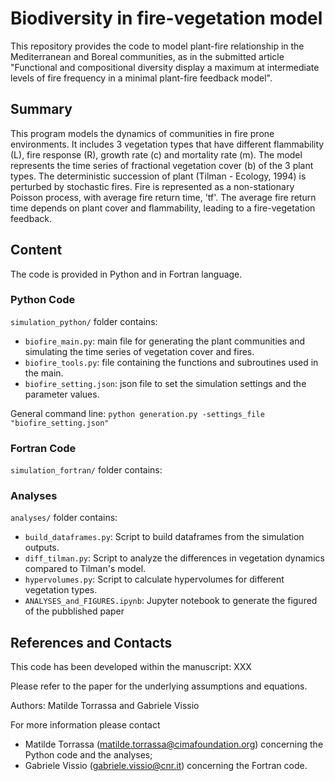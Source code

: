 # Biodiversity in fire-vegetation model

This repository provides the code to model plant-fire relationship in the Mediterranean and Boreal communities, as in the submitted article "Functional and compositional diversity display a maximum at intermediate levels of fire frequency in a minimal plant-fire feedback model".

## Summary
This program models the dynamics of communities in fire prone environments. It includes 3 vegetation types that have different flammability (L), fire response (R), growth rate (c) and mortality rate (m). The model represents the time series of fractional vegetation cover (b) of the 3 plant types. The deterministic succession of plant (Tilman - Ecology, 1994) is perturbed by stochastic fires. Fire is represented as a non-stationary Poisson process, with average fire return time, 'tf'. The average fire return time depends on plant cover and flammability, leading to a fire-vegetation feedback.

## Content

The code is provided in Python and in Fortran language.

### Python Code

```simulation_python/``` folder contains:

- ```biofire_main.py```: main file for generating the plant communities and simulating the time series of vegetation cover and fires.
- ```biofire_tools.py```: file containing the functions and subroutines used in the main.
- ```biofire_setting.json```: json file to set the simulation settings and the parameter values.

General command line:
```python generation.py -settings_file "biofire_setting.json"```

### Fortran Code

```simulation_fortran/``` folder contains:

### Analyses

```analyses/``` folder contains:

- `build_dataframes.py`: Script to build dataframes from the simulation outputs.
- `diff_tilman.py`: Script to analyze the differences in vegetation dynamics compared to Tilman's model.
- `hypervolumes.py`: Script to calculate hypervolumes for different vegetation types.
- `ANALYSES_and_FIGURES.ipynb`: Jupyter notebook to generate the figured of the pubblished paper

## References and Contacts
This code has been developed within the manuscript: XXX

Please refer to the paper for the underlying assumptions and equations.

Authors: Matilde Torrassa and Gabriele Vissio

For more information please contact
- Matilde Torrassa (matilde.torrassa@cimafoundation.org) concerning the Python code and the analyses;
- Gabriele Vissio (gabriele.vissio@cnr.it) concerning the Fortran code.
